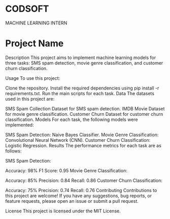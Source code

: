 # CODSOFT
MACHINE LEARNING INTERN

# Project Name

Description
This project aims to implement machine learning models for three tasks: SMS spam detection, movie genre classification, and customer churn classification.

Usage
To use this project:

Clone the repository.
Install the required dependencies using pip install -r requirements.txt.
Run the main scripts for each task.
Data
The datasets used in this project are:

SMS Spam Collection Dataset for SMS spam detection.
IMDB Movie Dataset for movie genre classification.
Customer Churn Dataset for customer churn classification.
Models
For each task, the following models were implemented:

SMS Spam Detection: Naive Bayes Classifier.
Movie Genre Classification: Convolutional Neural Network (CNN).
Customer Churn Classification: Logistic Regression.
Results
The performance metrics for each task are as follows:

SMS Spam Detection:

Accuracy: 98%
F1 Score: 0.95
Movie Genre Classification:

Accuracy: 85%
Precision: 0.84
Recall: 0.86
Customer Churn Classification:

Accuracy: 75%
Precision: 0.74
Recall: 0.76
Contributing
Contributions to this project are welcome! If you have any suggestions, bug reports, or feature requests, please open an issue or submit a pull request.

License
This project is licensed under the MIT License.

